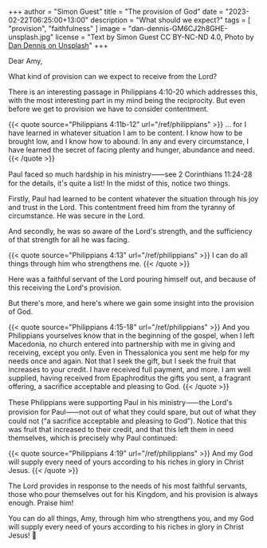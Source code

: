 +++
author = "Simon Guest"
title = "The provision of God"
date = "2023-02-22T06:25:00+13:00"
description = "What should we expect?"
tags = [ "provision", "faithfulness" ]
image = "dan-dennis-GM6CJ2h8GHE-unsplash.jpg"
license = "Text by Simon Guest CC BY-NC-ND 4.0, Photo by [Dan Dennis on Unsplash](https://unsplash.com/photos/GM6CJ2h8GHE)"
+++

Dear Amy,

What kind of provision can we expect to receive from the Lord?

There is an interesting passage in Philippians 4:10-20 which addresses this, with the most interesting part in my mind being the reciprocity. But even before we get to provision we have to consider contentment.

{{< quote source="Philippians 4:11b-12" url="/ref/philippians" >}}
... for I have learned in whatever situation I am to be content. I know how to be brought low, and I know how to abound. In any and every circumstance, I have learned the secret of facing plenty and hunger, abundance and need.
{{< /quote >}}

Paul faced so much hardship in his ministry⸺see 2 Corinthians 11:24-28 for the details, it's quite a list! In the midst of this, notice two things.

Firstly, Paul had learned to be content whatever the situation through his joy and trust in the Lord. This contentment freed him from the tyranny of circumstance. He was secure in the Lord.

And secondly, he was so aware of the Lord's strength, and the sufficiency of that strength for all he was facing.

{{< quote source="Philippians 4:13" url="/ref/philippians" >}}
I can do all things through him who strengthens me.
{{< /quote >}}

Here was a faithful servant of the Lord pouring himself out, and because of this receiving the Lord's provision.

But there's more, and here's where we gain some insight into the provision of God.

{{< quote source="Philippians 4:15-18" url="/ref/philippians" >}}
And you Philippians yourselves know that in the beginning of the gospel, when I left Macedonia, no church entered into partnership with me in giving and receiving, except you only. Even in Thessalonica you sent me help for my needs once and again. Not that I seek the gift, but I seek the fruit that increases to your credit. I have received full payment, and more. I am well supplied, having received from Epaphroditus the gifts you sent, a fragrant offering, a sacrifice acceptable and pleasing to God.
{{< /quote >}}

These Philippians were supporting Paul in his ministry⸺the Lord's provision for Paul⸺not out of what they could spare, but out of what they could not (“a sacrifice acceptable and pleasing to God”). Notice that this was fruit that increased to their credit, and that this left them in need themselves, which is precisely why Paul continued:

{{< quote source="Philippians 4:19" url="/ref/philippians" >}}
And my God will supply every need of yours according to his riches in glory in Christ Jesus.
{{< /quote >}}

The Lord provides in response to the needs of his most faithful servants, those who pour themselves out for his Kingdom, and his provision is always enough. Praise him!

You can do all things, Amy, through him who strengthens you, and my God will supply every need of yours according to his riches in glory in Christ Jesus! 🙏
